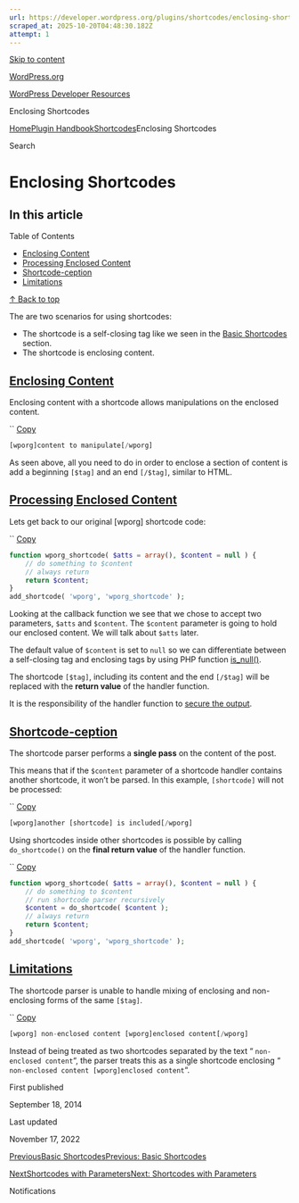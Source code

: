 ```yaml
---
url: https://developer.wordpress.org/plugins/shortcodes/enclosing-shortcodes
scraped_at: 2025-10-20T04:48:30.182Z
attempt: 1
---
```


[Skip to content](https://developer.wordpress.org/plugins/shortcodes/enclosing-shortcodes/#wp--skip-link--target)

[WordPress.org](https://wordpress.org/)

[WordPress Developer Resources](https://developer.wordpress.org/)

Enclosing Shortcodes


[Home](https://developer.wordpress.org/)[Plugin Handbook](https://developer.wordpress.org/plugins/)[Shortcodes](https://developer.wordpress.org/plugins/shortcodes/)Enclosing Shortcodes

Search

# Enclosing Shortcodes

## In this article

Table of Contents

- [Enclosing Content](https://developer.wordpress.org/plugins/shortcodes/enclosing-shortcodes/#enclosing-content)
- [Processing Enclosed Content](https://developer.wordpress.org/plugins/shortcodes/enclosing-shortcodes/#processing-enclosed-content)
- [Shortcode-ception](https://developer.wordpress.org/plugins/shortcodes/enclosing-shortcodes/#shortcode-ception)
- [Limitations](https://developer.wordpress.org/plugins/shortcodes/enclosing-shortcodes/#limitations)

[↑ Back to top](https://developer.wordpress.org/plugins/shortcodes/enclosing-shortcodes/#wp--skip-link--target)

The are two scenarios for using shortcodes:

- The shortcode is a self-closing tag like we seen in the [Basic Shortcodes](https://developer.wordpress.org/plugins/shortcodes/basic-shortcodes/) section.
- The shortcode is enclosing content.

## [Enclosing Content](https://developer.wordpress.org/plugins/shortcodes/enclosing-shortcodes/\#enclosing-content)

Enclosing content with a shortcode allows manipulations on the enclosed content.

``
[Copy](https://developer.wordpress.org/plugins/shortcodes/enclosing-shortcodes/#)

```php
[wporg]content to manipulate[/wporg]
```

As seen above, all you need to do in order to enclose a section of content is add a beginning `[$tag]` and an end `[/$tag]`, similar to HTML.

## [Processing Enclosed Content](https://developer.wordpress.org/plugins/shortcodes/enclosing-shortcodes/\#processing-enclosed-content)

Lets get back to our original \[wporg\] shortcode code:

``
[Copy](https://developer.wordpress.org/plugins/shortcodes/enclosing-shortcodes/#)

```php
function wporg_shortcode( $atts = array(), $content = null ) {
    // do something to $content
    // always return
    return $content;
}
add_shortcode( 'wporg', 'wporg_shortcode' );
```

Looking at the callback function we see that we chose to accept two parameters, `$atts` and `$content`. The `$content` parameter is going to hold our enclosed content. We will talk about `$atts` later.

The default value of `$content` is set to `null` so we can differentiate between a self-closing tag and enclosing tags by using PHP function [is\_null()](http://php.net/is_null).

The shortcode `[$tag]`, including its content and the end `[/$tag]` will be replaced with the **return value** of the handler function.

It is the responsibility of the handler function to [secure the output](https://developer.wordpress.org/plugins/security/securing-output/).

## [Shortcode-ception](https://developer.wordpress.org/plugins/shortcodes/enclosing-shortcodes/\#shortcode-ception)

The shortcode parser performs a **single pass** on the content of the post.

This means that if the `$content` parameter of a shortcode handler contains another shortcode, it won’t be parsed. In this example, `[shortcode]` will not be processed:

``
[Copy](https://developer.wordpress.org/plugins/shortcodes/enclosing-shortcodes/#)

```php
[wporg]another [shortcode] is included[/wporg]
```

Using shortcodes inside other shortcodes is possible by calling `do_shortcode()` on the **final return value** of the handler function.

``
[Copy](https://developer.wordpress.org/plugins/shortcodes/enclosing-shortcodes/#)

```php
function wporg_shortcode( $atts = array(), $content = null ) {
	// do something to $content
	// run shortcode parser recursively
	$content = do_shortcode( $content );
	// always return
	return $content;
}
add_shortcode( 'wporg', 'wporg_shortcode' );
```

## [Limitations](https://developer.wordpress.org/plugins/shortcodes/enclosing-shortcodes/\#limitations)

The shortcode parser is unable to handle mixing of enclosing and non-enclosing forms of the same `[$tag]`.

``
[Copy](https://developer.wordpress.org/plugins/shortcodes/enclosing-shortcodes/#)

```php
[wporg] non-enclosed content [wporg]enclosed content[/wporg]
```

Instead of being treated as two shortcodes separated by the text “ `non-enclosed content`“, the parser treats this as a single shortcode enclosing “ `non-enclosed content [wporg]enclosed content`“.

First published

September 18, 2014

Last updated

November 17, 2022

[PreviousBasic ShortcodesPrevious: Basic Shortcodes](https://developer.wordpress.org/plugins/shortcodes/basic-shortcodes/)

[NextShortcodes with ParametersNext: Shortcodes with Parameters](https://developer.wordpress.org/plugins/shortcodes/shortcodes-with-parameters/)

Notifications